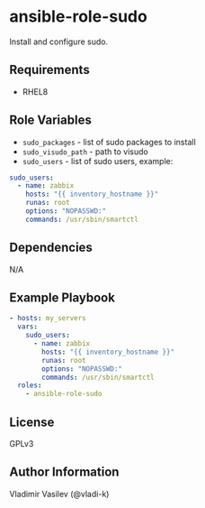 ansible-role-sudo
====

Install and configure sudo.

Requirements
------------

* RHEL8

Role Variables
--------------

* `sudo_packages` - list of sudo packages to install
* `sudo_visudo_path` - path to visudo
* `sudo_users` - list of sudo users, example:
```yaml
sudo_users:
  - name: zabbix
    hosts: "{{ inventory_hostname }}"
    runas: root
    options: "NOPASSWD:"
    commands: /usr/sbin/smartctl
```

Dependencies
------------

N/A


Example Playbook
----------------

```yaml
- hosts: my_servers
  vars:
    sudo_users:
      - name: zabbix
        hosts: "{{ inventory_hostname }}"
        runas: root
        options: "NOPASSWD:"
        commands: /usr/sbin/smartctl
  roles:
    - ansible-role-sudo
```

License
-------

GPLv3

Author Information
------------------

Vladimir Vasilev (@vladi-k)
